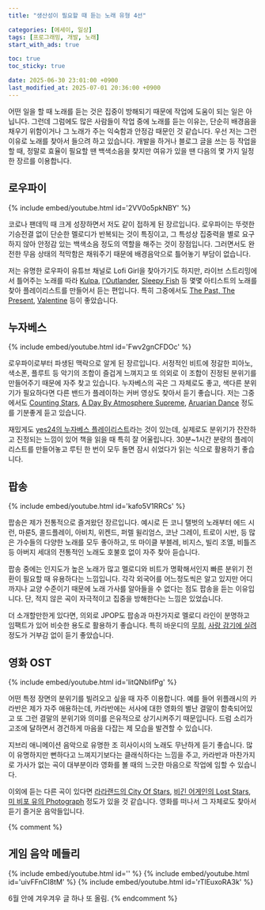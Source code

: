 ```yaml
---
title: "생산성이 필요할 때 듣는 노래 유형 4선"

categories: [에세이, 일상]
tags: [프로그래밍, 개발, 노래]
start_with_ads: true

toc: true
toc_sticky: true

date: 2025-06-30 23:01:00 +0900
last_modified_at: 2025-07-01 20:36:00 +0900
---
```


어떤 일을 할 때 노래를 듣는 것은 집중이 방해되기 때문에 작업에 도움이 되는 일은 아닙니다. 그런데 그럼에도 많은 사람들이 작업 중에 노래를 듣는 이유는, 단순히 배경음을 채우기 위함이거나 그 노래가 주는 익숙함과 안정감 때문인 것 같습니다. 우선 저는 그런 이유로 노래를 찾아서 들으려 하고 있습니다. 개발을 하거나 블로그 글을 쓰는 등 작업을 할 때, 정말로 효율이 필요할 땐 백색소음을 찾지만 여유가 있을 땐 다음의 몇 가지 일정한 장르를 이용합니다.

## **로우파이**

{% include embed/youtube.html id='2VV0o5pkNBY' %}

코로나 팬데믹 때 크게 성장하면서 저도 같이 접하게 된 장르입니다. 로우파이는 뚜렷한 기승전결 없이 단순한 멜로디가 반복되는 것이 특징이고, 그 특성상 집중력을 별로 요구하지 않아 안정감 있는 백색소음 정도의 역할을 해주는 것이 장점입니다. 그러면서도 완전한 무음 상태의 적막함은 채워주기 때문에 배경음악으로 틀어놓기 부담이 없습니다.

저는 유명한 로우파이 유튜브 채널로 Lofi Girl을 찾아가기도 하지만, 라이브 스트리밍에서 틀어주는 노래를 따라 [Kulpa](https://www.youtube.com/@Kupla/featured), [l'Outlander](https://www.youtube.com/@loutlander/featured), [Sleepy Fish](https://www.youtube.com/channel/UCNR1Pzl2T9biZWAbOXZPUwQ) 등 몇몇 아티스트의 노래를 찾아 플레이리스트를 만들어서 듣는 편입니다. 특히 그중에서도 [The Past, The Present](https://www.youtube.com/watch?v=wTKYPDjirxo), [Valentine](https://www.youtube.com/watch?v=wjCM71c0-Ok) 등이 좋았습니다.

## **누자베스**

{% include embed/youtube.html id='Fwv2gnCFDOc' %}

로우파이로부터 파생된 맥락으로 알게 된 장르입니다. 서정적인 비트에 정갈한 피아노, 색소폰, 플루트 등 악기의 조합이 즐겁게 느껴지고 또 의외로 이 조합이 진정된 분위기를 만들어주기 때문에 자주 찾고 있습니다. 누자베스의 곡은 그 자체로도 좋고, 색다른 분위기가 필요하다면 다른 밴드가 플레이하는 커버 영상도 찾아서 듣기 좋습니다. 저는 그중에서도 [Counting Stars](https://www.youtube.com/watch?v=IXa0kLOKfwQ), [A Day By Atmosphere Supreme](https://www.youtube.com/watch?v=mnyUhXsWiX8), [Aruarian Dance](https://www.youtube.com/watch?v=qYcoJpqCha4) 정도를 기분좋게 듣고 있습니다.

재밌게도 [yes24의 누자베스 플레이리스트](https://www.youtube.com/watch?v=9CSjtzOueFo)라는 것이 있는데, 실제로도 분위기가 잔잔하고 진정되는 느낌이 있어 책을 읽을 때 특히 잘 어울립니다. 30분~1시간 분량의 플레이리스트를 만들어놓고 루틴 한 번이 모두 돌면 잠시 쉬었다가 읽는 식으로 활용하기 좋습니다.

## **팝송**

{% include embed/youtube.html id='kafo5V1RRCs' %}

팝송은 제가 전통적으로 즐겨왔던 장르입니다. 예시로 든 코니 탤벗의 노래부터 에드 시런, 마룬5, 콜드플레이, 아비치, 위켄드, 퍼렐 윌리엄스, 코난 그레이, 트로이 시반, 등 많은 가수들의 다양한 노래를 모두 좋아하고, 또 마이클 부블레, 비지스, 빌리 조엘, 비틀즈 등 아버지 세대의 전통적인 노래도 호불호 없이 자주 찾아 듣습니다.

팝송 중에는 인지도가 높은 노래가 많고 멜로디와 비트가 명확해서인지 빠른 분위기 전환이 필요할 때 유용하다는 느낌입니다. 각각 외국어를 어느정도씩은 알고 있지만 어디까지나 교양 수준이기 때문에 노래 가사를 알아들을 수 없다는 점도 팝송을 듣는 이유입니다. 단, 적지 않은 곡이 자극적이고 집중을 방해한다는 느낌은 있었습니다.

더 소개할만한게 있다면, 의외로 JPOP도 팝송과 마찬가지로 멜로디 라인이 분명하고 임팩트가 있어 비슷한 용도로 활용하기 좋습니다. 특히 바운디의 [무희](https://www.youtube.com/watch?v=7HgJIAUtICU), [사랑 감기에 실려](https://www.youtube.com/watch?v=7HgJIAUtICU) 정도가 거부감 없이 듣기 좋았습니다.

## **영화 OST**

{% include embed/youtube.html id='litQNblifPg' %}

어떤 특정 장면의 분위기를 빌려오고 싶을 때 자주 이용합니다. 예를 들어 위플래시의 카라반은 제가 자주 애용하는데, 카라반에는 서사에 대한 영화의 별난 결말이 함축되어있고 또 그런 결말의 분위기와 의미를 은유적으로 상기시켜주기 때문입니다. 드럼 소리가 고조에 달하면서 경건하게 마음을 다잡는 제 모습을 발견할 수 있습니다.

지브리 애니메이션 음악으로 유명한 조 히사이시의 노래도 무난하게 듣기 좋습니다. 많이 유명하지만 뻔하다고 느껴지기보다는 클래식하다는 느낌을 주고, 카라반과 마찬가지로 가사가 없는 곡이 대부분이라 영화를 볼 때의 느긋한 마음으로 작업에 임할 수 있습니다.

이외에 듣는 다른 곡이 있다면 [라라랜드의 City Of Stars](https://www.youtube.com/watch?v=q9TQFZJ2biM), [비긴 어게인의 Lost Stars](https://www.youtube.com/watch?v=cL4uhaQ58Rk), [미 비포 유의 Photograph](https://www.youtube.com/watch?v=nSDgHBxUbVQ) 정도가 있을 것 같습니다. 영화를 떠나서 그 자체로도 찾아서 듣기 즐거운 음악들입니다.

{% comment %}
## **게임 음악 메들리**
{% include embed/youtube.html id='' %}
{% include embed/youtube.html id='uivFFnCI8tM' %}
{% include embed/youtube.html id='rTlEuxoRA3k' %}

6월 안에 겨우겨우 글 하나 또 올림.
{% endcomment %}
